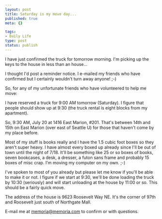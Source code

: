 ```yaml
--- 
layout: post
title: Saturday is my move day...
published: true
meta: {}

tags: 
- Daily Life
type: post
status: publish
---
```

I have just confirmed the truck for tomorrow morning. I'm picking up the keys to the house in less than an house...

I thought I'd post a reminder notice. I e-mailed my friends who have confirmed but I certainly wouldn't turn away anyone! ;-)

So, for any of my unfortunate friends who have volunteered to help me move:

I have reserved a truck for 9:00 AM tomorrow (Saturday). I figure that people should show up at 9:30 (the truck rental is eight blocks from my apartment).

So, 9:30 AM, July 20 at 1416 East Marion, #201. That's between 14th and 15th on East Marion (over east of Seattle U) for those that haven't come by my place before.

Most of my stuff is books really and I have the 1.5 cubic foot boxes so they aren't super heavy. I have almost every boxed up already since I'll be out of town until the night of 7/18. It&apos;ll be something like 25 or so boxes of books, seven bookcases, a desk, a dresser, a futon sans frame and probably 15 boxes of misc crap. I'm moving my computer on my own. ;-)

I've spoken to most of you already but please let me know if you&apos;ll be able to make it or not. I figure if we start at 9:30, we'll be done loading the truck by 10:30 (seriously) and will start unloading at the house by 11:00 or so. This should be a fairly quick move.

The address of the house is 9623 Roosevelt Way NE. It's the corner of 97th and Roosevelt just south of Northgate Mall.

E-mail me at memoria@memoria.com to confirm or with questions.
